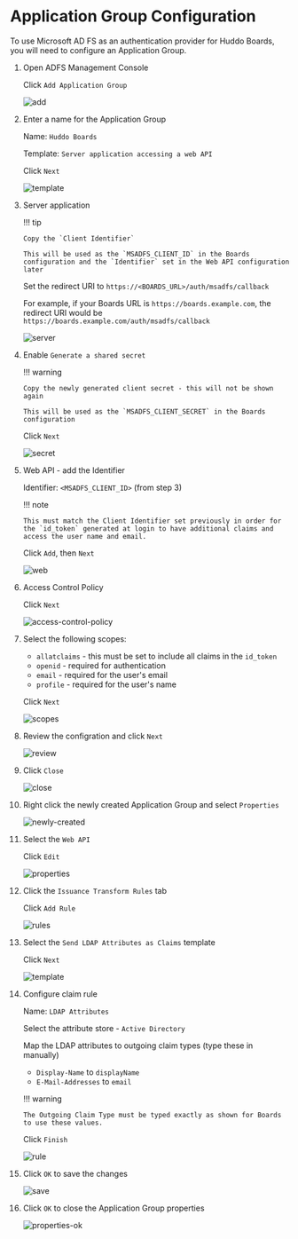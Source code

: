 # Application Group Configuration

To use Microsoft AD FS as an authentication provider for Huddo Boards, you will need to configure an Application Group.

1.  Open ADFS Management Console

    Click `Add Application Group`

    ![add](./add.png)

1.  Enter a name for the Application Group

    Name: `Huddo Boards`

    Template: `Server application accessing a web API`

    Click `Next`

    ![template](./template.png)

1.  Server application

    !!! tip

        Copy the `Client Identifier`

        This will be used as the `MSADFS_CLIENT_ID` in the Boards configuration and the `Identifier` set in the Web API configuration later

    Set the redirect URI to `https://<BOARDS_URL>/auth/msadfs/callback`

    For example, if your Boards URL is `https://boards.example.com`, the redirect URI would be `https://boards.example.com/auth/msadfs/callback`

    ![server](./server.png)

1.  Enable `Generate a shared secret`

    !!! warning

        Copy the newly generated client secret - this will not be shown again

        This will be used as the `MSADFS_CLIENT_SECRET` in the Boards configuration

    Click `Next`

    ![secret](./secret.png)

1.  Web API - add the Identifier

    Identifier: `<MSADFS_CLIENT_ID>` (from step 3)

    !!! note

        This must match the Client Identifier set previously in order for the `id_token` generated at login to have additional claims and access the user name and email.

    Click `Add`, then `Next`

    ![web](./web.png)

1.  Access Control Policy

    Click `Next`

    ![access-control-policy](./access-control-policy.png)

1.  Select the following scopes:

    -   `allatclaims` - this must be set to include all claims in the `id_token`
    -   `openid` - required for authentication
    -   `email` - required for the user's email
    -   `profile` - required for the user's name

    Click `Next`

    ![scopes](./scopes.png)

1.  Review the configration and click `Next`

    ![review](./review.png)

1.  Click `Close`

    ![close](./close.png)

1.  Right click the newly created Application Group and select `Properties`

    ![newly-created](./newly-created.png)

1.  Select the `Web API`

    Click `Edit`

    ![properties](./properties.png)

1.  Click the `Issuance Transform Rules` tab

    Click `Add Rule`

    ![rules](./claim-rules.png)

1.  Select the `Send LDAP Attributes as Claims` template

    Click `Next`

    ![template](./claim-template.png)

1.  Configure claim rule

    Name: `LDAP Attributes`

    Select the attribute store - `Active Directory`

    Map the LDAP attributes to outgoing claim types (type these in manually)

    -   `Display-Name` to `displayName`
    -   `E-Mail-Addresses` to `email`

    !!! warning

        The Outgoing Claim Type must be typed exactly as shown for Boards to use these values.

    Click `Finish`

    ![rule](./claim-rule-ldap.png)

1.  Click `OK` to save the changes

    ![save](./claim-ok.png)

1.  Click `OK` to close the Application Group properties

    ![properties-ok](./properties-ok.png)
